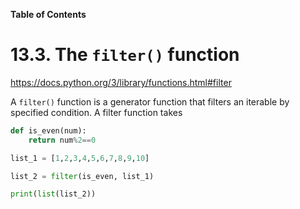 **Table of Contents**


# 13.3. The `filter()` function

https://docs.python.org/3/library/functions.html#filter

A `filter()` function is a generator function that filters an iterable by specified condition. A filter function takes

```py
def is_even(num):
    return num%2==0

list_1 = [1,2,3,4,5,6,7,8,9,10]

list_2 = filter(is_even, list_1)

print(list(list_2))
```
